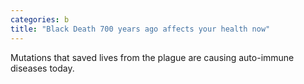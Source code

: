 ```yaml
---
categories: b
title: "Black Death 700 years ago affects your health now"
---
```

Mutations that saved lives from the plague are causing auto-immune diseases today.